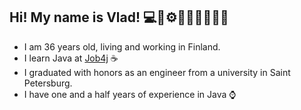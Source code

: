 ## Hi! My name is Vlad! 💻🧠⚙️🚀💡🔧🎯🔥🌐
- I am 36 years old, living and working in Finland.
- I learn Java at [Job4j](https://job4j.ru/) ☕
- I graduated with honors as an engineer from a university in Saint Petersburg.
- I have one and a half years of experience in Java ⌚
<!--
**vvbudnichenko/vvbudnichenko** is a ✨ _special_ ✨ repository because its `README.md` (this file) appears on your GitHub profile.



- 🔭 I’m currently working on ...
- 🌱 I’m currently learning ...
- 👯 I’m looking to collaborate on ...
- 🤔 I’m looking for help with ...
- 💬 Ask me about ...
- 📫 How to reach me: ...
- 😄 Pronouns: ...
- ⚡ Fun fact: ...
-->
